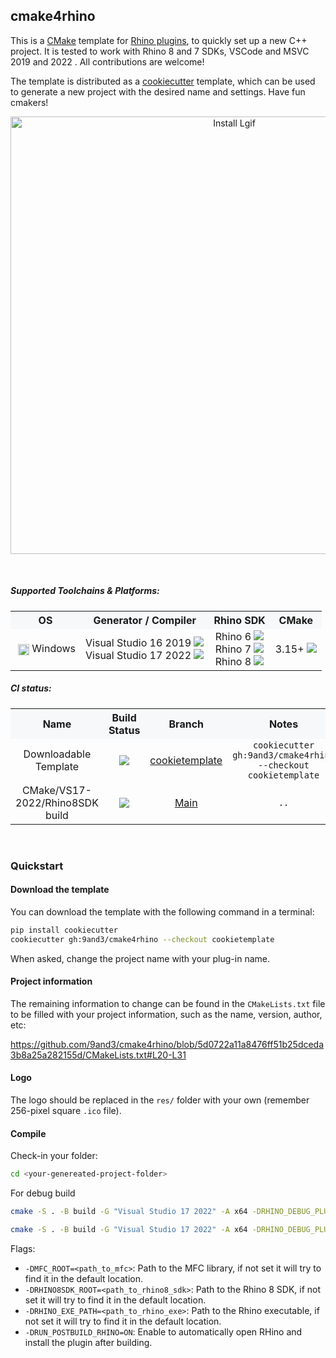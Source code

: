 <!-- <p align="center">
  <img src="~logo/logo_4html.svg" width="600" alt="CMake4Rhino Logo" style="margin-bottom:0;">
  <br>
  <img src="~logo/logo_title_code.svg" width="300">
</p> -->


## cmake4rhino

This is a [CMake](https://cmake.org/) template for [Rhino plugins](https://developer.rhino3d.com/guides/cpp/), to quickly set up a new C++ project.
It is tested to work with Rhino 8 and 7 SDKs, VSCode and MSVC 2019 and 2022 . All contributions are welcome!

The template is distributed as a [cookiecutter](https://github.com/cookiecutter/cookiecutter) template, which can be used to generate a new project with the desired name and settings. Have fun cmakers!

<p align="center">
  <img src="assets/record_exp.gif" width="700" alt="Install Lgif" style="margin-bottom:0;">
</p>


<br>

##### Supported Toolchains & Platforms:

<table width="100%">
  <tr style="background-color:#f6f8fa;">
    <th>OS</th>
    <th>Generator / Compiler</th>
    <th>Rhino SDK</th>
    <th>CMake</th>
  </tr>
  <tr>
    <td style="text-align:center;">
    <img src="https://cdn.jsdelivr.net/gh/devicons/devicon/icons/windows8/windows8-original.svg" width="18" style="vertical-align:middle; margin-left:4px;"/>
    Windows
    </td>
    <td style="text-align:center;">Visual Studio 16 2019 <img src="https://img.shields.io/badge/-not%20tested-orange?style=for-the-badg&logo=visualstudiocode&logoColor=white"/> <br> Visual Studio 17 2022 <img src="https://img.shields.io/badge/-tested-brightgreen?style=for-the-badg&logo=visualstudiocode&logoColor=white"/></td>
    <td style="text-align:center;">Rhino 6 <img src="https://img.shields.io/badge/-not%20supported-red?style=for-the-badg"/> <br> Rhino 7 <img src="https://img.shields.io/badge/-not%20tested-orange?style=for-the-badg"/> <br> Rhino 8 <img src="https://img.shields.io/badge/-tested-brightgreen?style=for-the-badg"/></td>
    <td style="text-align:center;">3.15+ <img src="https://img.shields.io/badge/-tested-brightgreen?style=for-the-badg"/></td>
  </tr>
</table>

##### CI status:

<table width="100%">
  <tr style="background-color:#f6f8fa;">
    <th>Name</th>
    <th>Build Status</th>
    <th>Branch</th>
    <th>Notes</th>
  </tr>
  <tr>
    <td style="text-align:center;">Downloadable Template</td>
    <td style="text-align:center;">
      <a href="https://github.com/9and3/cmake4rhino/actions/workflows/build_cookietemplate.yml">
        <img src="https://github.com/9and3/cmake4rhino/actions/workflows/build_cookietemplate.yml/badge.svg">
      </a>
    </td>
    <td style="text-align:center;">
      <a href="https://github.com/9and3/cmake4rhino/tree/cookietemplate">cookietemplate</a>
    </td>
    <td style="text-align:center;">
      <code>cookiecutter gh:9and3/cmake4rhino --checkout cookietemplate</code>
    </td>
  </tr>
  <tr>
    <td style="text-align:center;">CMake/VS17-2022/Rhino8SDK build</td>
    <td style="text-align:center;">
      <a href="https://github.com/9and3/cmake4rhino/actions/workflows/build_cmake.yml">
        <img src="https://github.com/9and3/cmake4rhino/actions/workflows/build_cmake.yml/badge.svg">
      </a>
    </td>
    <td style="text-align:center;">
      <a href="https://github.com/9and3/cmake4rhino/tree/Main">Main</a>
    </td>
    <td style="text-align:center;">
      <code>..</code>
    </td>
  </tr>
</table>

<br>

### Quickstart

#### Download the template

You can download the template with the following command in a terminal:

```bash
pip install cookiecutter
cookiecutter gh:9and3/cmake4rhino --checkout cookietemplate
```
When asked, change the project name with your plug-in name.

#### Project information
The remaining information to change can be found in the `CMakeLists.txt` file to be filled with your project information, such as the name, version, author, etc:

https://github.com/9and3/cmake4rhino/blob/5d0722a11a8476ff51b25dceda3b8a25a282155d/CMakeLists.txt#L20-L31

#### Logo
The logo should be replaced in the `res/` folder with your own (remember 256-pixel square `.ico` file).

#### Compile

Check-in your folder:
```bash
cd <your-genereated-project-folder>
```
For debug build
```bash
cmake -S . -B build -G "Visual Studio 17 2022" -A x64 -DRHINO_DEBUG_PLUGIN=ON; cmake --build build --config Debug
```

```bash
cmake -S . -B build -G "Visual Studio 17 2022" -A x64 -DRHINO_DEBUG_PLUGIN=ON; cmake --build build --config Release
```

Flags:
- `-DMFC_ROOT=<path_to_mfc>`: Path to the MFC library, if not set it will try to find it in the default location.
- `-DRHINO8SDK_ROOT=<path_to_rhino8_sdk>`: Path to the Rhino 8 SDK, if not set it will try to find it in the default location.
- `-DRHINO_EXE_PATH=<path_to_rhino_exe>`: Path to the Rhino executable, if not set it will try to find it in the default location.
- `-DRUN_POSTBUILD_RHINO=ON`: Enable to automatically open RHino and install the plugin after building.
